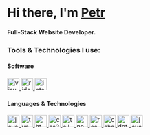 # Hi there, I'm [Petr](https://dortwess.com/)

#### Full-Stack Website Developer.

### Tools & Technologies I use:

#### Software

<a href="https://code.visualstudio.com/" target="_blank" rel="noreferrer">
  <img src="https://cdn.dortwess.com/github/icons/visualstudiocode.png" alt="visualstudiocode" width="28px" height="28px">
</a>
<a href="https://www.jetbrains.com/rider" target="_blank" rel="noreferrer">
  <img src="https://cdn.dortwess.com/github/icons/rider.png" alt="rider" width="28px" height="28px">
</a>
<a href="https://www.jetbrains.com/idea" target="_blank" rel="noreferrer">
  <img src="https://cdn.dortwess.com/github/icons/intellijidea.png" alt="intellijidea" width="28px" height="28px">
</a>

#### Languages & Technologies

<a href="https://developer.mozilla.org/en-US/docs/Web/JavaScript" target="_blank" rel="noreferrer"> 
  <img src="https://cdn.dortwess.com/github/icons/javascript.png" alt="javascript" width="28px" height="28px"/> 
</a> 
<a href="https://www.typescriptlang.org/" target="_blank" rel="noreferrer"> 
  <img src="https://cdn.dortwess.com/github/icons/typescript.png" alt="typescript" width="28px" height="28px"/> 
</a> 
<a href="https://www.w3.org/html/" target="_blank" rel="noreferrer"> 
  <img src="https://cdn.dortwess.com/github/icons/html5.png" alt="html5" width="28px" height="28px"/> 
</a> 
<a href="https://www.w3schools.com/css/" target="_blank" rel="noreferrer"> 
  <img src="https://cdn.dortwess.com/github/icons/css3.png" alt="css3" width="28px" height="28px"/> 
</a> 
<a href="https://tailwindcss.com/" target="_blank" rel="noreferrer"> 
  <img src="https://cdn.dortwess.com/github/icons/tailwindcss.png" alt="tailwind" width="28px" height="28px"/> 
</a> 
<a href="https://nextjs.org/" target="_blank" rel="noreferrer"> 
  <img src="https://cdn.dortwess.com/github/icons/nextjs.png" alt="nextjs" width="28px" height="28px"/> 
</a> 
<a href="https://reactjs.org/" target="_blank" rel="noreferrer"> 
  <img src="https://cdn.dortwess.com/github/icons/reactjs.png" alt="react" width="28px" height="28px"/> 
</a> 
<a href="https://www.w3schools.com/cs/" target="_blank" rel="noreferrer"> 
  <img src="https://cdn.dortwess.com/github/icons/csharp.png" alt="csharp" width="28px" height="28px"/> 
</a> 
<a href="https://dotnet.microsoft.com/" target="_blank" rel="noreferrer"> 
  <img src="https://cdn.dortwess.com/github/icons/dotnet.png" alt="dotnet" width="28px" height="28px"/> 
</a>
<a href="https://www.java.com" target="_blank" rel="noreferrer">
  <img src="https://cdn.dortwess.com/github/icons/java.png" alt="java" width="28px" height="28px"/> 
</a>
